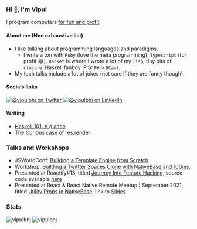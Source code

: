 <h3>Hi 👋, I'm Vipul</h3>

I program computers [for fun and profit](https://mitpress.mit.edu/9780262036474/for-fun-and-profit/)

<h4>About me (Non exhaustive list)</h4>

- I like talking about programming languages and paradigms.
	- I write a ton with `Ruby` (love the meta programming), `Typescript` (for profit 😂). `Racket` is where I wrote a lot of my `lisp`, tiny bits of `clojure`. Haskell fanboy. P.S: `F#` > `OCaml`.
- My tech talks include a lot of jokes (not sure if they are funny though).

<h4>Socials links</h4>
<a href="https://twitter.com/vipulbhj" target="_blank">
<img src="https://img.shields.io/badge/twitter-%231DA1F2.svg?&style=for-the-badge&logo=twitter&logoColor=white" alt="@vipulbhj on Twitter" />
</a>

<a href="https://www.linkedin.com/in/vipulbhj" target="_blank">
<img src="https://img.shields.io/badge/linkedin-%230077B5.svg?&style=for-the-badge&logo=linkedin&logoColor=white" alt="@vipulbhj on LinkedIn" />
</a>

<h4>Writing</h4>

- [Haskell 101: A glance](./blogs/ProgrammingLanguages/Haskell/Haskell101/README.md)
- [The Curious case of res.render](./blogs/LearningsWhileBuildingNRAF/TheCuriousCaseOfResDotRender/README.md)

<h3>Talks and Workshops</h3>
<ul>
  <li>JSWorldConf: <a href=https://www.youtube.com/watch?v=WWByVgGAEh0">Building a Template Engine from Scratch</a></li>
  <li>Workshop: <a href="https://youtu.be/Clfkd-U3MFI">Building a Twittter Spaces Clone with NativeBase and 100ms.</a></li>
  <li>Presented at Reactify#13, titled <a href="https://youtu.be/ugO5IcVBGxc?t=4320">Journey Into Feature Hacking</a>, source code available <a href="https://github.com/vipulbhj/reactify13-meetup-talk">here</a></li>
 <li>Presented at React & React Native Remote Meetup | September 2021, titled <a href="https://youtu.be/v13fju8L-Q8?t=1451">Utility Props in NativeBase</a>, link to <a href="https://github.com/vipulbhj/vipulbhj/blob/main/UtilityProps.pdf">Slides</a></li>
</ul>

<h3>Stats</h3>
<p>
  <img align="left" src="https://github-readme-stats.vercel.app/api/top-langs?username=vipulbhj&show_icons=true&locale=en&layout=compact" alt="vipulbhj" />
</p>
<p>
  <img align="center" src="https://github-readme-stats.vercel.app/api?username=vipulbhj&show_icons=true&locale=en" alt="vipulbhj" />
</p>
